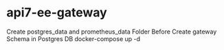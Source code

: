 # api7-ee-gateway
Create postgres_data and prometheus_data Folder Before 
Create gateway Schema in Postgres DB
docker-compose up -d
